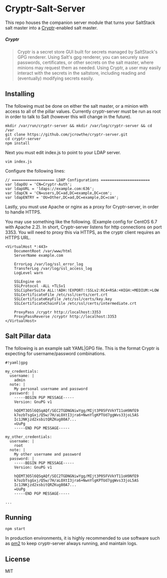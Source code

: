 # Cryptr-Salt-Server
This repo houses the companion server module that turns your SaltStack salt master into a  [Cryptr](https://github.com/jcrowthe/cryptr)-enabled salt master.

##### Cryptr
> Cryptr is a secret store GUI built for secrets managed by SaltStack's GPG renderer. Using Salt's gpg renderer, you can securely save passwords, certificates, or other secrets on the salt master, where minions may request them as needed. Using Cryptr, a user may easily interact with the secrets in the saltstore, including reading and (eventually) modifying secrets easily.

Installing
----------
The following must be done on either the salt master, or a minion with access to all of the pillar values. Currently cryptr-server must be run as root in order to talk to Salt (however this will change in the future).

```
mkdir /var/run/cryptr-server && mkdir /var/log/cryptr-server && cd /var
git clone https://github.com/jcrowthe/cryptr-server.git
cd cryptr-server
npm install
```

Next you must edit index.js to point to your LDAP server.

```
vim index.js
```

Configure the following lines:

```
// =================== LDAP Configurations ======================
var ldapOU = 'CN=Cryptr-Auth';
var ldapURL = 'ldaps://example.com:636';
var ldapCN = 'CN=users,DC=ad,DC=example,DC=com';
var ldapENTRY = 'OU=Other,DC=ad,DC=example,DC=com';
```

Lastly, you must use Apache or nginx as a proxy for Cryptr-server, in order to handle HTTPS.

You may use something like the following. (Example config for CentOS 6.7 with Apache 2.2). In short, Cryptr-server listens for http connections on port 3353. You will need to proxy this via HTTPS, as the cryptr client requires an HTTPS URL.

```
<VirtualHost *:443>
    DocumentRoot /var/www/html
    ServerName example.com

    ErrorLog /var/log/ssl_error_log
    TransferLog /var/log/ssl_access_log
    LogLevel warn

    SSLEngine on
    SSLProtocol -ALL +TLSv1
    SSLCipherSuite ALL:!ADH:!EXPORT:!SSLv2:RC4+RSA:+HIGH:+MEDIUM:+LOW
    SSLCertificateFile /etc/ssl/certs/cert.crt
    SSLCertificateKeyFile /etc/ssl/certs/key.key
    SSLCertificateChainFile /etc/ssl/certs/intermediate.crt

    ProxyPass /cryptr http://localhost:3353
    ProxyPassReverse /cryptr http://localhost:3353
</VirtualHost>
```



Salt Pillar data
----------------

The following is an example salt YAML|GPG file. This is the format Cryptr is expecting for  username/password combinations.

```
#!yaml|gpg

my_credentials:
  username: |
    admin
  note: |
    My personal username and password
  password: |
    -----BEGIN PGP MESSAGE-----
    Version: GnuPG v1

    hQEMT3O5l6QSqAQf/SEC2TGDNGNiwYgg/MIjt3P05FVVkYT11oH9NfE9
    k7ozbTsgGxj/Q5w/7H/aLOXtI3jra6+NwnYlgKPTUd7ggWvs33joL5AS
    Ic1JNKjzd2xsbitQRZKug80A7...
    =UuPg
    -----END PGP MESSAGE-----

my_other_credentials:
  username: |
    root
  note: |
    My other username and password
  password: |
    -----BEGIN PGP MESSAGE-----
    Version: GnuPG v1

    hQEMT3O5l6QSqAQf/SEC2TGDNGNiwYgg/MIjt3P05FVVkYT11oH9NfE9
    k7ozbTsgGxj/Q5w/7H/aLOXtI3jra6+NwnYlgKPTUd7ggWvs33joL5AS
    Ic1JNKjzd2xsbitQRZKug80A7...
    =UuPg
    -----END PGP MESSAGE-----

...

```




Running
-------

```
npm start
```

In production environments, it is highly recommended to use software such as [pm2](https://www.npmjs.com/package/pm2) to keep cryptr-server always running, and maintain logs.


License
-------
MIT
